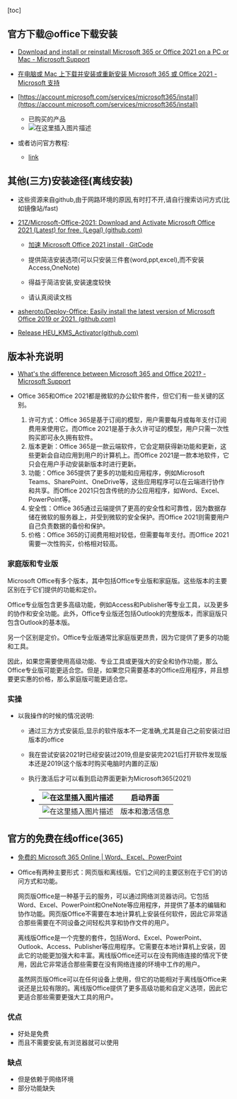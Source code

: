 [toc]

## 官方下载@office下载安装

- [Download and install or reinstall Microsoft 365 or Office 2021 on a PC or Mac - Microsoft Support](https://support.microsoft.com/en-us/office/download-and-install-or-reinstall-microsoft-365-or-office-2021-on-a-pc-or-mac-4414eaaf-0478-48be-9c42-23adc4716658)
- [在电脑或 Mac 上下载并安装或重新安装 Microsoft 365 或 Office 2021 - Microsoft 支持](https://support.microsoft.com/zh-cn/office/在电脑或-mac-上下载并安装或重新安装-microsoft-365-或-office-2021-4414eaaf-0478-48be-9c42-23adc4716658)

- [https://account.microsoft.com/services/microsoft365/install](https://account.microsoft.com/services/microsoft365/install)
  - 已购买的产品
  - ![在这里插入图片描述](https://img-blog.csdnimg.cn/1ad20ab62d3b439b81ca92d07163eb70.png)

- 或者访问官方教程:
  - [link](https://support.microsoft.com/zh-cn/office/%e5%9c%a8%e7%94%b5%e8%84%91%e6%88%96-mac-%e4%b8%8a%e4%b8%8b%e8%bd%bd%e5%b9%b6%e5%ae%89%e8%a3%85%e6%88%96%e9%87%8d%e6%96%b0%e5%ae%89%e8%a3%85-microsoft-365-%e6%88%96-office-2019-4414eaaf-0478-48be-9c42-23adc4716658?ui=zh-CN&rs=zh-CN&ad=CN)

## 其他(三方)安装途径(离线安装)

- 这些资源来自github,由于网路环境的原因,有时打不开,请自行搜索访问方式(比如镜像站/fast)

- [21Z/Microsoft-Office-2021: Download and Activate Microsoft Office 2021 (Latest) for free. (Legal) (github.com)](https://github.com/21Z/Microsoft-Office-2021#download-and-install-office-2021)
  - [加速 Microsoft Office 2021 install · GitCode](https://gitcode.net/xuchaoxin1375/microsoft-office-2021-install)

  - 提供简洁安装选项(可以只安装三件套(word,ppt,excel),而不安装Access,OneNote)

  - 得益于简洁安装,安装速度较快

  - 请认真阅读文档
  
- [asheroto/Deploy-Office: Easily install the latest version of Microsoft Office 2019 or 2021. (github.com)](https://github.com/asheroto/Deploy-Office)

- [Release HEU_KMS_Activator(github.com)](https://github.com/zbezj/HEU_KMS_Activator/releases/tag/30.2.0)

## 版本补充说明

- [What's the difference between Microsoft 365 and Office 2021? - Microsoft Support](https://support.microsoft.com/en-us/office/what-s-the-difference-between-microsoft-365-and-office-2021-ed447ebf-6060-46f9-9e90-a239bd27eb96)

- Office 365和Office 2021都是微软的办公软件套件，但它们有一些关键的区别。

  1. 许可方式：Office 365是基于订阅的模型，用户需要每月或每年支付订阅费用来使用它。而Office 2021是基于永久许可证的模型，用户只需一次性购买即可永久拥有软件。
  2. 版本更新：Office 365是一款云端软件，它会定期获得新功能和更新，这些更新会自动应用到用户的计算机上。而Office 2021是一款本地软件，它只会在用户手动安装新版本时进行更新。
  3. 功能：Office 365提供了更多的功能和应用程序，例如Microsoft Teams、SharePoint、OneDrive等，这些应用程序可以在云端进行协作和共享。而Office 2021只包含传统的办公应用程序，如Word、Excel、PowerPoint等。
  4. 安全性：Office 365通过云端提供了更高的安全性和可靠性，因为数据存储在微软的服务器上，并受到微软的安全保护。而Office 2021则需要用户自己负责数据的备份和保护。
  5. 价格：Office 365的订阅费用相对较低，但需要每年支付。而Office 2021需要一次性购买，价格相对较高。


### 家庭版和专业版

Microsoft Office有多个版本，其中包括Office专业版和家庭版。这些版本的主要区别在于它们提供的功能和定价。

Office专业版包含更多高级功能，例如Access和Publisher等专业工具，以及更多的协作和安全功能。此外，Office专业版还包括Outlook的完整版本，而家庭版只包含Outlook的基本版。

另一个区别是定价。Office专业版通常比家庭版更昂贵，因为它提供了更多的功能和工具。

因此，如果您需要使用高级功能、专业工具或更强大的安全和协作功能，那么Office专业版可能更适合您。但是，如果您只需要基本的Office应用程序，并且想要更实惠的价格，那么家庭版可能更适合您。

### 实操

- 以我操作的时候的情况说明:

  - 通过三方方式安装后,显示的软件版本不一定准确,尤其是自己之前安装过旧版本的office

  - 我在尝试安装2021时已经安装过2019,但是安装完2021后打开软件发现版本还是2019(这个版本时购买电脑时内置的正版)

  - 执行激活后才可以看到启动界面更新为Microsoft365(2021)

    - | ![在这里插入图片描述](https://img-blog.csdnimg.cn/c3b277499dad4ba986b2a24da255a0e2.png) | 启动界面       |
      | ------------------------------------------------------------ | -------------- |
      | ![在这里插入图片描述](https://img-blog.csdnimg.cn/dff1c098bc0b46f99c32957cf5c35e7f.png) | 版本和激活信息 |


## 官方的免费在线office(365)

- [免费的 Microsoft 365 Online | Word、Excel、PowerPoint](https://www.microsoft.com/zh-cn/microsoft-365/free-office-online-for-the-web)

- Office有两种主要形式：网页版和离线版。它们之间的主要区别在于它们的访问方式和功能。

  网页版Office是一种基于云的服务，可以通过网络浏览器访问。它包括Word、Excel、PowerPoint和OneNote等应用程序，并提供了基本的编辑和协作功能。网页版Office不需要在本地计算机上安装任何软件，因此它非常适合那些需要在不同设备之间轻松共享和协作文件的用户。

  离线版Office是一个完整的套件，包括Word、Excel、PowerPoint、Outlook、Access、Publisher等应用程序。它需要在本地计算机上安装，因此它的功能更加强大和丰富。离线版Office还可以在没有网络连接的情况下使用，因此它非常适合那些需要在没有网络连接的环境中工作的用户。

  虽然网页版Office可以在任何设备上使用，但它的功能相对于离线版Office来说还是比较有限的。离线版Office提供了更多高级功能和自定义选项，因此它更适合那些需要更强大工具的用户。

### 优点

- 好处是免费
- 而且不需要安装,有浏览器就可以使用

### 缺点

- 但是依赖于网络环境
- 部分功能缺失

